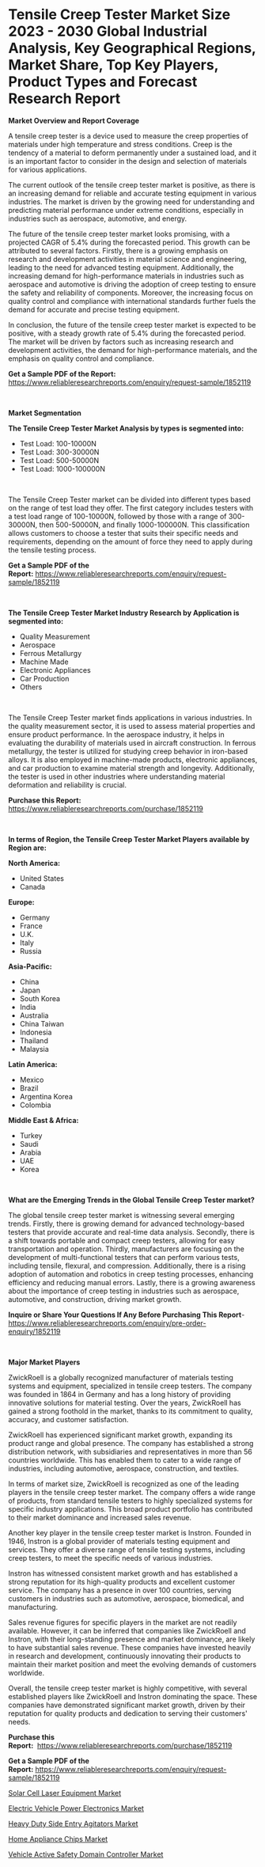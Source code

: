 <p><h1>Tensile Creep Tester Market Size 2023 - 2030 Global Industrial Analysis, Key Geographical Regions, Market Share, Top Key Players, Product Types and Forecast Research Report</h1></p><p><strong>Market Overview and Report Coverage</strong></p>
<p><p>A tensile creep tester is a device used to measure the creep properties of materials under high temperature and stress conditions. Creep is the tendency of a material to deform permanently under a sustained load, and it is an important factor to consider in the design and selection of materials for various applications.</p><p>The current outlook of the tensile creep tester market is positive, as there is an increasing demand for reliable and accurate testing equipment in various industries. The market is driven by the growing need for understanding and predicting material performance under extreme conditions, especially in industries such as aerospace, automotive, and energy.</p><p>The future of the tensile creep tester market looks promising, with a projected CAGR of 5.4% during the forecasted period. This growth can be attributed to several factors. Firstly, there is a growing emphasis on research and development activities in material science and engineering, leading to the need for advanced testing equipment. Additionally, the increasing demand for high-performance materials in industries such as aerospace and automotive is driving the adoption of creep testing to ensure the safety and reliability of components. Moreover, the increasing focus on quality control and compliance with international standards further fuels the demand for accurate and precise testing equipment.</p><p>In conclusion, the future of the tensile creep tester market is expected to be positive, with a steady growth rate of 5.4% during the forecasted period. The market will be driven by factors such as increasing research and development activities, the demand for high-performance materials, and the emphasis on quality control and compliance.</p></p>
<p><strong>Get a Sample PDF of the Report:</strong> <a href="https://www.reliableresearchreports.com/enquiry/request-sample/1852119">https://www.reliableresearchreports.com/enquiry/request-sample/1852119</a></p>
<p>&nbsp;</p>
<p><strong>Market Segmentation</strong></p>
<p><strong>The Tensile Creep Tester Market Analysis by types is segmented into:</strong></p>
<p><ul><li>Test Load: 100-10000N</li><li>Test Load: 300-30000N</li><li>Test Load: 500-50000N</li><li>Test Load: 1000-100000N</li></ul></p>
<p>&nbsp;</p>
<p><p>The Tensile Creep Tester market can be divided into different types based on the range of test load they offer. The first category includes testers with a test load range of 100-10000N, followed by those with a range of 300-30000N, then 500-50000N, and finally 1000-100000N. This classification allows customers to choose a tester that suits their specific needs and requirements, depending on the amount of force they need to apply during the tensile testing process.</p></p>
<p><strong>Get a Sample PDF of the Report:</strong>&nbsp;<a href="https://www.reliableresearchreports.com/enquiry/request-sample/1852119">https://www.reliableresearchreports.com/enquiry/request-sample/1852119</a></p>
<p>&nbsp;</p>
<p><strong>The Tensile Creep Tester Market Industry Research by Application is segmented into:</strong></p>
<p><ul><li>Quality Measurement</li><li>Aerospace</li><li>Ferrous Metallurgy</li><li>Machine Made</li><li>Electronic Appliances</li><li>Car Production</li><li>Others</li></ul></p>
<p>&nbsp;</p>
<p><p>The Tensile Creep Tester market finds applications in various industries. In the quality measurement sector, it is used to assess material properties and ensure product performance. In the aerospace industry, it helps in evaluating the durability of materials used in aircraft construction. In ferrous metallurgy, the tester is utilized for studying creep behavior in iron-based alloys. It is also employed in machine-made products, electronic appliances, and car production to examine material strength and longevity. Additionally, the tester is used in other industries where understanding material deformation and reliability is crucial.</p></p>
<p><strong>Purchase this Report:</strong>&nbsp; <a href="https://www.reliableresearchreports.com/purchase/1852119">https://www.reliableresearchreports.com/purchase/1852119</a></p>
<p>&nbsp;</p>
<p><strong>In terms of Region, the Tensile Creep Tester Market Players available by Region are:</strong></p>
<p>
    <p> <strong> North America: </strong>
        <ul>
            <li>United States</li>
            <li>Canada</li>
        </ul>
        </p> 
    <p> <strong> Europe: </strong>
        <ul>
            <li>Germany</li>
            <li>France</li>
            <li>U.K.</li>
            <li>Italy</li>
            <li>Russia</li>
        </ul>
        </p> 
    <p> <strong> Asia-Pacific: </strong>
        <ul>
            <li>China</li>
            <li>Japan</li>
            <li>South Korea</li>
            <li>India</li>
            <li>Australia</li>
            <li>China Taiwan</li>
            <li>Indonesia</li>
            <li>Thailand</li>
            <li>Malaysia</li>
        </ul>
        </p> 
    <p> <strong> Latin America: </strong>
        <ul>
            <li>Mexico</li>
            <li>Brazil</li>
            <li>Argentina Korea</li>
            <li>Colombia</li>
        </ul>
        </p> 
    <p> <strong> Middle East & Africa: </strong>
        <ul>
            <li>Turkey</li>
            <li>Saudi</li>
            <li>Arabia</li>
            <li>UAE</li>
            <li>Korea</li>
        </ul>
    </p>
    </p>
<p>&nbsp;</p>
<p><strong>What are the Emerging Trends in the Global Tensile Creep Tester market?</strong></p>
<p><p>The global tensile creep tester market is witnessing several emerging trends. Firstly, there is growing demand for advanced technology-based testers that provide accurate and real-time data analysis. Secondly, there is a shift towards portable and compact creep testers, allowing for easy transportation and operation. Thirdly, manufacturers are focusing on the development of multi-functional testers that can perform various tests, including tensile, flexural, and compression. Additionally, there is a rising adoption of automation and robotics in creep testing processes, enhancing efficiency and reducing manual errors. Lastly, there is a growing awareness about the importance of creep testing in industries such as aerospace, automotive, and construction, driving market growth.</p></p>
<p><strong>Inquire or Share Your Questions If Any Before Purchasing This Report</strong>- <a href="https://www.reliableresearchreports.com/enquiry/pre-order-enquiry/1852119">https://www.reliableresearchreports.com/enquiry/pre-order-enquiry/1852119</a></p>
<p>&nbsp;</p>
<p><strong>Major Market Players</strong></p>
<p><p>ZwickRoell is a globally recognized manufacturer of materials testing systems and equipment, specialized in tensile creep testers. The company was founded in 1864 in Germany and has a long history of providing innovative solutions for material testing. Over the years, ZwickRoell has gained a strong foothold in the market, thanks to its commitment to quality, accuracy, and customer satisfaction.</p><p>ZwickRoell has experienced significant market growth, expanding its product range and global presence. The company has established a strong distribution network, with subsidiaries and representatives in more than 56 countries worldwide. This has enabled them to cater to a wide range of industries, including automotive, aerospace, construction, and textiles.</p><p>In terms of market size, ZwickRoell is recognized as one of the leading players in the tensile creep tester market. The company offers a wide range of products, from standard tensile testers to highly specialized systems for specific industry applications. This broad product portfolio has contributed to their market dominance and increased sales revenue.</p><p>Another key player in the tensile creep tester market is Instron. Founded in 1946, Instron is a global provider of materials testing equipment and services. They offer a diverse range of tensile testing systems, including creep testers, to meet the specific needs of various industries.</p><p>Instron has witnessed consistent market growth and has established a strong reputation for its high-quality products and excellent customer service. The company has a presence in over 100 countries, serving customers in industries such as automotive, aerospace, biomedical, and manufacturing.</p><p>Sales revenue figures for specific players in the market are not readily available. However, it can be inferred that companies like ZwickRoell and Instron, with their long-standing presence and market dominance, are likely to have substantial sales revenue. These companies have invested heavily in research and development, continuously innovating their products to maintain their market position and meet the evolving demands of customers worldwide.</p><p>Overall, the tensile creep tester market is highly competitive, with several established players like ZwickRoell and Instron dominating the space. These companies have demonstrated significant market growth, driven by their reputation for quality products and dedication to serving their customers' needs.</p></p>
<p><strong>Purchase this Report:</strong>&nbsp;&nbsp;<a href="https://www.reliableresearchreports.com/purchase/1852119">https://www.reliableresearchreports.com/purchase/1852119</a></p>
<p></p>
<p><strong>Get a Sample PDF of the Report:</strong>&nbsp;<a href="https://www.reliableresearchreports.com/enquiry/request-sample/1852119">https://www.reliableresearchreports.com/enquiry/request-sample/1852119</a></p>
<p><p><a href="https://medium.com/@ravenrussel2023/solar-cell-laser-equipment-market-insights-into-market-cagr-market-trends-and-growth-strategies-cbb0e6b4a15b">Solar Cell Laser Equipment Market</a></p><p><a href="https://www.linkedin.com/pulse/electric-vehicle-power-electronics-market-insights-players-1regf/">Electric Vehicle Power Electronics Market</a></p><p><a href="https://github.com/Paul14Anderson63/Market-Research-Report-List-1/blob/main/heavy-duty-side-entry-agitators-market.md">Heavy Duty Side Entry Agitators Market</a></p><p><a href="https://medium.com/@holliswelch2023/home-appliance-chips-market-analysis-and-sze-forecasted-for-period-from-2023-to-2030-dd117e039278">Home Appliance Chips Market</a></p><p><a href="https://github.com/aasishrp01/Market-Research-Report-List-1/blob/main/vehicle-active-safety-domain-controller-market.md">Vehicle Active Safety Domain Controller Market</a></p></p>